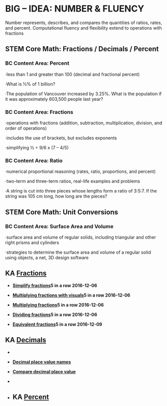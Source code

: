 # BIG – IDEA: NUMBER & FLUENCY

Number represents, describes, and compares the quantities of ratios, rates, and percent. Computational fluency and flexibility extend to operations with fractions

## STEM Core Math: Fractions / Decimals / Percent

### BC Content Area: Percent

·less than 1 and greater than 100 \(decimal and fractional percent\)

·What is ½% of 1 billion?

·The population of Vancouver increased by 3.25%. What is the population if it was approximately 603,500 people last year?

### BC Content Area: Fractions

·operations with fractions \(addition, subtraction, multiplication, division, and order of operations\)

·includes the use of brackets, but excludes exponents

·simplifying ½ ÷ 9/6 x \(7 – 4/5\)

### BC Content Area: Ratio

·numerical proportional reasoning \(rates, ratio, proportions, and percent\)

·two-term and three-term ratios, real-life examples and problems

·A string is cut into three pieces whose lengths form a ratio of 3:5:7. If the string was 105 cm long, how long are the pieces?

## STEM Core Math: Unit Conversions

### BC Content Area: Surface Area and Volume

·surface area and volume of regular solids, including triangular and other right prisms and cylinders

·strategies to determine the surface area and volume of a regular solid using objects, a net, 3D design software

## KA [**Fractions**](https://www.khanacademy.org/coach/reports/exercises?dateRange=30&classList=5653164804014080&condition=all&mission=math&search=fractions&detail=ag5zfmtoYW4tYWNhZGVteXJUCxIIVXNlckRhdGEiRnVzZXJfaWRfa2V5X2h0dHA6Ly9pZC5raGFuYWNhZGVteS5vcmcvYzM1Mjg1ZjU0MDk5NDU2Y2IxYTgxOTY5NzI2NmJhYTMM)

* [**Simplify fractions**](https://www.khanacademy.org/math/arithmetic-home/arith-review-fractions/visualizing-equiv-frac/e/simplifying_fractions)**5 in a row 2016-12-06**

* [**Multiplying fractions with visuals**](https://www.khanacademy.org/math/pre-algebra/pre-algebra-fractions/pre-algebra-multiply-fractions/e/understanding-multiplying-fractions-by-fractions)**5 in a row 2016-12-06**

* [**Multiplying fractions**](https://www.khanacademy.org/math/pre-algebra/pre-algebra-fractions/pre-algebra-multiply-fractions/e/multiplying_fractions_0.5)**5 in a row 2016-12-06**

* [**Dividing fractions**](https://www.khanacademy.org/math/pre-algebra/pre-algebra-fractions/pre-algebra-dividing-fractions/e/dividing_fractions_1.5)**5 in a row 2016-12-06**

* [**Equivalent fractions**](https://www.khanacademy.org/math/arithmetic-home/arith-review-fractions/visualizing-equiv-frac/e/equivalent_fractions)**5 in a row 2016-12-09**

## KA [**Decimals**](https://www.khanacademy.org/coach/reports/exercises?dateRange=30&classList=5653164804014080&condition=all&mission=math&search=decimals&detail=ag5zfmtoYW4tYWNhZGVteXJUCxIIVXNlckRhdGEiRnVzZXJfaWRfa2V5X2h0dHA6Ly9pZC5raGFuYWNhZGVteS5vcmcvYzM1Mjg1ZjU0MDk5NDU2Y2IxYTgxOTY5NzI2NmJhYTMM)

* 
* [**Decimal place value names**](https://www.khanacademy.org/math/arithmetic-home/arith-review-decimals/decimal-pv-intro/e/identifying-decimal-place-values)

* [**Compare decimal place value**](https://www.khanacademy.org/math/pre-algebra/pre-algebra-decimals/pre-algebra-comparing-decimalss/e/comparing-decimal-place-value)

* 
* ## KA [**Percent**](https://www.khanacademy.org/coach/reports/exercises?dateRange=30&classList=5653164804014080&condition=all&mission=math&search=percents&detail=ag5zfmtoYW4tYWNhZGVteXJUCxIIVXNlckRhdGEiRnVzZXJfaWRfa2V5X2h0dHA6Ly9pZC5raGFuYWNhZGVteS5vcmcvYzM1Mjg1ZjU0MDk5NDU2Y2IxYTgxOTY5NzI2NmJhYTMM)



